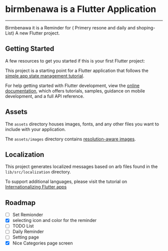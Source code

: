 # birmbenawa is a Flutter Application
--------------------------------------
Birmbenawa it is a Reminder for ( Primery resone and daily and shoping-List)
A new Flutter project.

## Getting Started
A few resources to get you started if this is your first Flutter project:

This project is a starting point for a Flutter application that follows the
[simple app state management
tutorial](https://flutter.dev/docs/development/data-and-backend/state-mgmt/simple).

For help getting started with Flutter development, view the
[online documentation](https://flutter.dev/docs), which offers tutorials,
samples, guidance on mobile development, and a full API reference.

## Assets

The `assets` directory houses images, fonts, and any other files you want to
include with your application.

The `assets/images` directory contains [resolution-aware
images](https://flutter.dev/docs/development/ui/assets-and-images#resolution-aware).

## Localization

This project generates localized messages based on arb files found in
the `lib/src/localization` directory.

To support additional languages, please visit the tutorial on
[Internationalizing Flutter
apps](https://flutter.dev/docs/development/accessibility-and-localization/internationalization)


## Roadmap
- [ ] Set Remionder
- [x] selecting icon and color for the reminder
- [ ] TODO List
- [ ] Daily Reminder
- [ ] Setting page
- [x] Nice Categories page screen